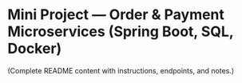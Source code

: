 
# Mini Project — Order & Payment Microservices (Spring Boot, SQL, Docker)

(Complete README content with instructions, endpoints, and notes.)
